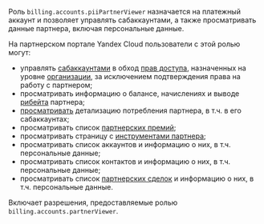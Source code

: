 Роль `billing.accounts.piiPartnerViewer` назначается на платежный аккаунт и позволяет управлять сабаккаунтами, а также просматривать данные партнера, включая персональные данные.

На партнерском портале Yandex Cloud пользователи с этой ролью могут:
* управлять [сабаккаунтами](../../../partner/terms.md#sub-account) в обход [прав доступа](../../../iam/concepts/access-control/index.md), назначенных на уровне [организации](../../../overview/roles-and-resources.md), за исключением подтверждения права на работу с партнером;
* просматривать информацию о балансе, начислениях и выводе [рибейта](../../../partner/terms.md#rebate) партнера;
* [просматривать](../../../partner/operations/get-client-stat.md) детализацию потребления партнера, в т.ч. в его сабаккаунтах;
* просматривать список [партнерских премий](../../../partner/terms.md#partner-award);
* просматривать страницу с [инструментами партнера](../../../partner/program/var-tools.md);
* просматривать список аккаунтов и информацию о них, в т.ч. персональные данные;
* просматривать список контактов и информацию о них, в т.ч. персональные данные;
* просматривать список [партнерских сделок](../../../partner/terms.md#deal-reg) и информацию о них, в т.ч. персональные данные.

Включает разрешения, предоставляемые ролью `billing.accounts.partnerViewer`.